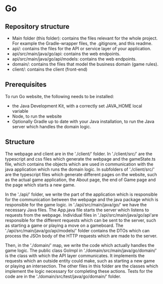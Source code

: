 # Go

## Repository structure

- Main folder (this folder): contains the files relevant for the whole project. For example the Gradle-wrapper files, the .gitignore, and this readme.
- api/: contains the files for the API or service layer of your application.
- api/src/main/java/go/api: contains the web endpoints.
- api/src/main/java/go/api/models: contains the web endpoints.
- domain/: contains the files that model the business domain (game rules). 
- client/: contains the client (front-end)

## Prerequisites
To run Go website, the following needs to be installed:
- the Java Development Kit, with a correctly set JAVA_HOME local variable
- Node, to run the website
- Optionally Gradle up to date with your Java installation, to run the Java server which handles the domain logic.

## Structure
The webpage and client are in the './client/' folder. In './client/src/' are the typescript and css files which generate the webpage and the gameState.ts file, which contains the objects which are used in communication with the java application which runs the domain logic. In subfolders of './client/src/' are the typescript files which generate different pages on the website, such as the actual game application, the About page, the end of Game page and the page which starts a new game.

In the './api/' folder, we write the part of the application which is responsible for the communication between the webpage and the java package which is responsible for the game logic.
in './api/src/main/java/go/' we have the necessary Java files. The App.java file starts the server which listens to requests from the webpage. Individual files in './api/src/main/java/go/api'are responsible for the different requests which can be sent to the server, such as starting a game or playing a move on a gameboard. The './api/src/main/java/go/api/models/' folder contains the DTOs which can process the JSOn body of the HTTP requests which are made to the server.

Then, in the './domain/' map, we write the code which actually handles the game logic. The public class GoImpl in './domain/src/main/java/go/domain/' is the class with which the API layer communicates. It implements the requests which an outside entity could make, such as starting a new game or playing an intersection. The other files in this folder are the classes which implement the logic necessary for completing these actions. Tests for the code are in the './domain/src/test/java/go/domain/' folder.